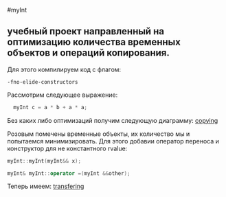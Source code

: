 #myInt

## учебный проект направленный на оптимизацию количества временных объектов и операций копирования.

Для этого компилируем код с флагом:
```
-fno-elide-constructors
```

Рассмотрим следующее выражение:
```cpp
  myInt c = a * b + a * a;
```

Без каких либо оптимизаций получим следующую диаграмму:
[copying](/outputPics/output1.png)

Розовым помечены временные объекты, их количество мы и попытаемся минимизировать.
Для этого добавии оператор переноса и конструктор для не константного rvalue:
```cpp
myInt::myInt(myInt&& x);

myInt& myInt::operator =(myInt &&other);
```
Теперь имеем:
[transfering](/outputPics/output2.png)
